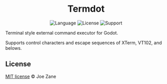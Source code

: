 <h1 align="center"> Termdot </h1>

<div align="center" >

![Language](https://img.shields.io/badge/Language-Rust-FFF7E9) ![License](https://img.shields.io/badge/License-MIT-B9E0FF) ![Support](https://img.shields.io/badge/Support-Windows-CD97F9)

</div>

Terminal style external command executor for Godot.

Supports control characters and escape sequences of XTerm, VT102, and belows.

## License

[MIT license](LICENSE) © Joe Zane
